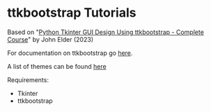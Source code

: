 # ttkbootstrap Tutorials

Based on "[Python Tkinter GUI Design Using ttkbootstrap - Complete Course](https://www.youtube.com/watch?v=0tM-l_ZsxjU)" by John Elder (2023)

For documentation on ttkbootstrap go [here](https://ttkbootstrap.readthedocs.io/en/latest/).

A list of themes can be found [here](https://ttkbootstrap.readthedocs.io/en/latest/themes/)

Requirements:

- Tkinter
- ttkbootstrap
